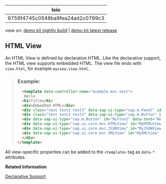 <!-- loio9756f4745c0548ba9fea24ad2c0799c3 -->

| loio |
| -----|
| 9756f4745c0548ba9fea24ad2c0799c3 |

<div id="loio">

view on: [demo kit nightly build](https://openui5nightly.hana.ondemand.com/#/topic/9756f4745c0548ba9fea24ad2c0799c3) | [demo kit latest release](https://openui5.hana.ondemand.com/#/topic/9756f4745c0548ba9fea24ad2c0799c3)</div>

## HTML View

An HTML View is defined by declarative HTML. Like the declarative support, the HTML view supports embedded HTML. The view file ends with `view.html`, for example `myview.view.html`.

> ### Example:  
> ``` html
>   <template data-controller-name="example.mvc.test">
>    Hello
>   <h1>Title</h1>
>   <div>Embedded HTML</div>
>   <div class="test test2 test3" data-sap-ui-type="sap.m.Panel" id="myPanel">
>   <div class="test test2 test3" data-sap-ui-type="sap.m.Button" id="Button1" data-text="Hello World" data-press="doIt"></div>
>   <div data-sap-ui-type="sap.m.Button" id="Button2" data-text="Hello"></div>
>   <div data-sap-ui-type="sap.ui.core.mvc.HTMLView" id="MyHTMLView" data-view-name="example.mvc.test2"></div>
>   <div data-sap-ui-type="sap.ui.core.mvc.JSONView" id="MyJSONView" data-view-name="example.mvc.test2"></div>
>   <div data-sap-ui-type="sap.ui.core.mvc.XMLView" id="MyXMLView" data-view-name="example.mvc.test2"></div>
>   </div>
> </template>
> ```

All view-specific properties can be added to the `<template>` tag as `data-*` attributes.

**Related Information**  


[Declarative Support](Declarative_Support_91f1301.md "Declarative programming allows you to define the UI within the HTML document as elements.")


